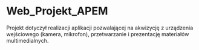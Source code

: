 # Web_Projekt_APEM
Projekt dotyczył realizacji aplikacji pozwalającej na akwizycję z
urządzenia wejściowego (kamera, mikrofon), przetwarzanie i prezentację materiałów
multimedialnych.
